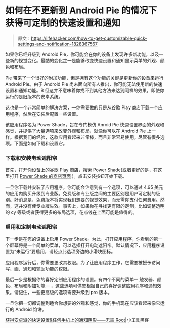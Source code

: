 # 如何在不更新到 Android Pie 的情况下获得可定制的快速设置和通知

> 原文：<https://lifehacker.com/how-to-get-customizable-quick-settings-and-notification-1828367567>

如果你已经升级到 Android Pie，你可能会在你的设备上发现许多新功能，以及一些新的视觉变化。最酷的变化之一是能够改变快速设置和通知显示菜单的外观、颜色和布局。



Pie 带来了一个很好的附加功能，但是拥有这个功能的关键是更新你的设备来运行 Android Pie。由于 Android Pie 尚未面向所有人推出，你可能无法使用新的快速设置和通知功能。B 但这并不意味着你找不到其他方法来达到同样的效果，即使你运行的是旧版本的安卓系统。

这也是一个非常简单的解决方案，—你需要做的只是从谷歌 Play 商店下载一个应用程序，然后在安装后配置一些设置。

该应用程序名为 Power Shade，旨在专门模仿 Anroid Pie 快速设置界面的外观和感觉，并提供了大量选项来改变外观和布局，就像你可以在 Android Pie 上一样。根据我们的经验，这款应用看起来非常棒，而且非常容易使用，尽管有很多选项。下面是如何下载和设置它。

### 下载和安装电动遮阳帘

首先，打开你设备上的谷歌 Play 商店，搜索 Power Shade(或者更好的是，在这里打开 [Power Shade 的商店页面](https://play.google.com/store/apps/details?id=com.treydev.pns&rdid=com.treydev.pns) )。点击安装按钮开始下载。

一旦你下载并安装了应用程序，你可能会注意到有一个选项，可以通过 4.95 美元的应用内购买升级到专业版。免费版和专业版之间的主要区别是用户可定制的级别。好消息是，免费版本将实现我们想要的视觉效果，而无需你支付任何费用。然而，这并没有使专业版失效。事实上，如果你在寻找更有限的定制，比如调整透明的 cy 等级或者获得更多的布局选项，花点钱在上面可能是值得的。

### 启用和定制电动遮阳帘

下一步是在您的设备上启用 Power Shade。为此，打开应用程序，你看到的第一个屏幕将是一个简单的菜单，可以选择打开电动遮阳帘。默认情况下，应用程序设置为“未运行”要启用，请轻点此选项旁边的小滑块图标。

应用程序运行后，你需要更改其权限。为了让应用程序工作，它需要被授予访问写、画、通知和辅助功能的权限。

最后一步是根据你的喜好定制应用程序的设置。有四个不同的菜单— 触发器、颜色、布局和附加功能— ，这些选项可供您根据自己的喜好调整应用程序和通知效果。请记住，一些更高级的选项需要升级到 pro 版本。

一旦你把一切都调整到适合你想要的外观和感觉，你的手机现在应该看起来像它运行的 Android 馅饼。

[获得安卓派的快速设置&任何手机上的通知阴影——无需 Root](https://android.gadgethacks.com/how-to/get-android-pies-quick-settings-notification-shade-any-phone-no-root-needed-0186504/)|小工具黑客